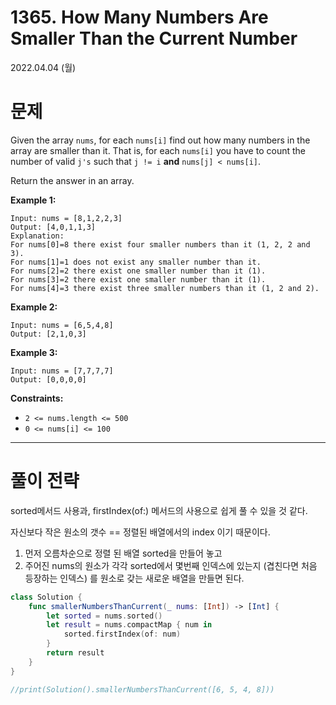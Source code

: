 # **1365. How Many Numbers Are Smaller Than the Current Number**

2022.04.04 (월)

# 문제
Given the array `nums`, for each `nums[i]` find out how many numbers in the array are smaller than it. That is, for each `nums[i]` you have to count the number of valid `j's` such that `j != i` **and** 
`nums[j] < nums[i]`.

Return the answer in an array.

**Example 1:**

```
Input: nums = [8,1,2,2,3]
Output: [4,0,1,1,3]
Explanation:
For nums[0]=8 there exist four smaller numbers than it (1, 2, 2 and 3).
For nums[1]=1 does not exist any smaller number than it.
For nums[2]=2 there exist one smaller number than it (1).
For nums[3]=2 there exist one smaller number than it (1).
For nums[4]=3 there exist three smaller numbers than it (1, 2 and 2).

```

**Example 2:**

```
Input: nums = [6,5,4,8]
Output: [2,1,0,3]
```

**Example 3:**

```
Input: nums = [7,7,7,7]
Output: [0,0,0,0]
```

**Constraints:**

- `2 <= nums.length <= 500`
- `0 <= nums[i] <= 100`

---
# 풀이 전략

sorted메서드 사용과, firstIndex(of:) 메서드의 사용으로 쉽게 풀 수 있을 것 같다.

자신보다 작은 원소의 갯수 == 정렬된 배열에서의 index 이기 때문이다.

1. 먼저 오름차순으로 정렬 된 배열 sorted을 만들어 놓고
2. 주어진 nums의 원소가 각각 sorted에서 몇번째 인덱스에 있는지 (겹친다면 처음 등장하는 인덱스) 를 원소로 갖는 새로운 배열을 만들면 된다.

```swift
class Solution {
    func smallerNumbersThanCurrent(_ nums: [Int]) -> [Int] {
        let sorted = nums.sorted()
        let result = nums.compactMap { num in
            sorted.firstIndex(of: num)
        }
        return result
    }
}

//print(Solution().smallerNumbersThanCurrent([6, 5, 4, 8]))
```

